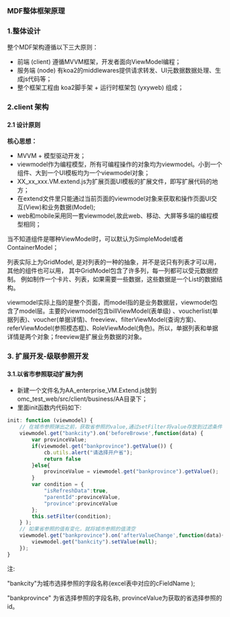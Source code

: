### MDF整体框架原理

### 1.整体设计

整个MDF架构遵循以下三大原则：

- 前端 (client) 遵循MVVM框架，开发者面向ViewModel编程；
- 服务端 (node) 有koa2的middlewares提供请求转发、UI元数据数据处理、生成js代码等；
- 整个框架工程由 koa2脚手架 + 运行时框架包 (yxyweb) 组成；

### 2.client 架构

#### 2.1 设计原则

**核心思想：**

- MVVM + 模型驱动开发；
- viewmodel作为编程模型，所有可编程操作的对象均为viewmodel。小到一个组件、大到一个UI模板均为一个viewmodel对象；
- XX_xx_xxx.VM.extend.js为扩展页面UI模板的扩展文件，即写扩展代码的地方；
- 在extend文件里只能通过当前页面的viewmodel对象来获取和操作页面UI交互(View)和业务数据(Model);
- web和mobile采用同一套viewmodel,故此web、移动、大屏等多端的编程模型相同；

当不知道组件是哪种ViewModel时，可以默认为SimpleModel或者ContainerModel；

列表实际上为GridModel, 是对列表的一种的抽象，并不是说只有列表才可以用，其他的组件也可以用， 其中GridModel包含了许多列，每一列都可以受元数据控制。 例如制作一个卡片、列表，如果需要一些数据，这些数据是一个List的数据结构。

viewmodel实际上指的是整个页面，而model指的是业务数据层，viewmodel包含了model层。主要的viewmodel包含billViewModel(表单级) 、voucherlist(单据列表)、voucher(单据详情)、freeview、filterViewModel(查询方案)、referViewModel(参照模态框)、RoleViewModel(角色)。所以，单据列表和单据详情是两个对象；freeview是扩展业务数据的对象。

### 3. 扩展开发-级联参照开发

#### 3.1.以省市参照联动扩展为例

- 新建一个文件名为AA_enterprise_VM.Extend.js放到omc_test_web/src/client/business/AA目录下；
- 里面init函数内代码如下:

```js
init: function (viewmodel) {
    // 在城市参照弹出之前，获取省参照的value,通过setFilter将value存放到过滤条件中(在城市参照获取城市列表)
    viewmodel.get("bankcity").on('beforeBrowse',function(data) {
        var provinceValue;
        if(viewmodel.get("bankprovince").getValue()) {
            cb.utils.alert("请选择开户省");
            return false
        }else{
            provinceValue = viewmodel.get("bankprovince").getValue();
        }
        var condition = {
            "isRefreshData":true,
            "parentId":provinceValue,
            "province":provinceValue
        };
        this.setFilter(condition);
    } );
    // 如果省参照的值有变化，就将城市参照的值清空
    viewmodel.get("bankprovince").on('afterValueChange',function(data){
        viewmodel.get("bankcity").setValue(null);
    });
}
```

注:

"bankcity"为城市选择参照的字段名称(excel表中对应的cFieldName ); 

"bankprovince" 为省选择参照的字段名称, provinceValue为获取的省选择参照的id。

